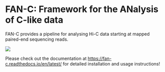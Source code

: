 # FAN-C: Framework for the ANalysis of C-like data

FAN-C provides a pipeline for analysing Hi-C data starting at mapped paired-end sequencing reads.

![](https://raw.githubusercontent.com/vaquerizaslab/fanc/main/docsrc/fnc-overview.png)

Please check out the documentation at https://fan-c.readthedocs.io/en/latest/ for detailed installation and usage
instructions!